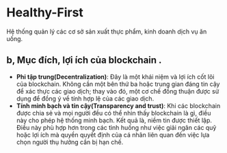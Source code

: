 # Healthy-First
Hệ thống quản lý các cơ sở sản xuất thực phẩm, kinh doanh dịch vụ ăn uống.

## b, Mục đích, lợi ích của blockchain .

- **Phi tập trung(Decentralization)**: Đây là một khái niệm và lợi ích cốt lõi của blockchain. Không cần một bên thứ ba hoặc trung gian đáng tin cậy để xác thực các giao dịch; thay vào đó, một cơ chế đồng thuận được sử dụng để đồng ý về tính hợp lệ của các giao dịch.
- **Tính minh bạch và tin cậy(Transparency and trust)**: Khi các blockchain được chia sẻ và mọi người đều có thể nhìn thấy blockchain là gì, điều này cho phép hệ thống minh bạch. Kết quả là, niềm tin được thiết lập. Điều này phù hợp hơn trong các tình huống như việc giải ngân các quỹ hoặc lợi ích mà quyền quyết định của cá nhân liên quan đến việc lựa chọn người thụ hưởng cần bị hạn chế.
